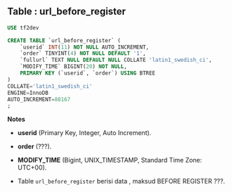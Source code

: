 Table : url_before_register
-----------------------------

```SQL
USE tf2dev

CREATE TABLE `url_before_register` (
	`userid` INT(11) NOT NULL AUTO_INCREMENT,
	`order` TINYINT(4) NOT NULL DEFAULT '1',
	`fullurl` TEXT NULL DEFAULT NULL COLLATE 'latin1_swedish_ci',
	`MODIFY_TIME` BIGINT(20) NOT NULL,
	PRIMARY KEY (`userid`, `order`) USING BTREE
)
COLLATE='latin1_swedish_ci'
ENGINE=InnoDB
AUTO_INCREMENT=88167
;
```
__Notes__

+ __userid__ (Primary Key, Integer, Auto Increment).

+ __order__ (???).

+ __MODIFY_TIME__ (Bigint, UNIX_TIMESTAMP, Standard Time Zone: UTC+00).

+ Table `url_before_register` berisi data , maksud BEFORE REGISTER ???.